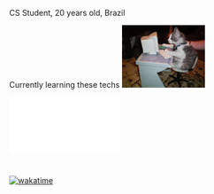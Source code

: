 
<div>
  <p>
    CS Student, 20 years old, Brazil
  </p>
  <p2>
    Currently learning these techs
  </p2>
  <img src="static/giphy.gif" alt="cat" width="150">
</div>


![](static/typescript.svg)![](static/react-native.svg)

#

[![wakatime](https://wakatime.com/badge/user/c1054241-c005-4f30-bee2-f1689db4f8f4.svg)](https://wakatime.com/@c1054241-c005-4f30-bee2-f1689db4f8f4)

